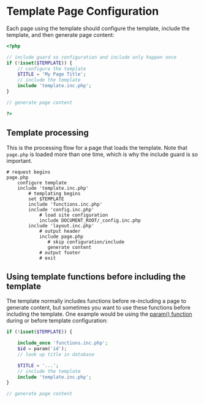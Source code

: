 Template Page Configuration
===========================


Each page using the template should configure the template, include the template, and then generate page content:

```php
<?php

// include guard so configuration and include only happen once
if (!isset($TEMPLATE)) {
	// configure the template
	$TITLE = 'My Page Title';
	// include the template
	include 'template.inc.php';
}

// generate page content

?>
```


## Template processing

This is the processing flow for a page that loads the template.  Note that `page.php` is loaded more than one time, which is why the include guard is so important.

```
# request begins
page.php
    configure template
    include 'template.inc.php'
        # templating begins
        set $TEMPLATE
        include 'functions.inc.php'
        include 'config.inc.php'
            # load site configuration
            include DOCUMENT_ROOT/_config.inc.php
        include 'layout.inc.php'
            # output header
            include page.php
               # skip configuration/include
               generate content
            # output footer
            # exit
```


## Using template functions before including the template

The template normally includes functions before re-including a page to generate content, but sometimes you want to use these functions before including the template.  One example would be using the [param() function](phpFunctions.md#param) during or before template configuration:

```php
if (!isset($TEMPLATE)) {

	include_once 'functions.inc.php';
	$id = param('id');
	// look up title in database

	$TITLE = '...';
	// include the template
	include 'template.inc.php';
}

// generate page content
```

